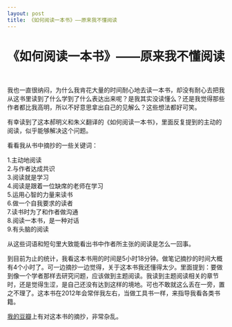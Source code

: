 ```yaml
---
layout: post
title: 《如何阅读一本书》——原来我不懂阅读 
---
```


《如何阅读一本书》——原来我不懂阅读
=================
</br>

我也一直很纳闷，为什么我肯花大量的时间耐心地去读一本书，却没有耐心去把我从这书里读到了什么学到了什么表达出来呢？是我其实没读懂么？还是我觉得那些作者都比我高明，所以不好意思拿出自己的见解么？这些想法都好可笑。  

有幸读到了这本郝明义和朱义翻译的《如何阅读一本书》，里面反复提到的主动的阅读，似乎能够解决这个问题。  

看看我从书中摘抄的一些关键词：  

1.主动地阅读  
2.与作者达成共识  
3.阅读就是学习  
4.阅读是跟着一位缺席的老师在学习  
5.运用心智的力量来读书  
6.做一个自我要求的读者  
7.读书时为了和作者做沟通  
8.阅读一本书，是一种对话  
9.有头脑的阅读  

从这些词语和短句里大致能看出书中作者所主张的阅读是怎么一回事。  

到目前为止的统计，我看这本书用的时间是5小时18分钟。做笔记摘抄的时间大概有4个小时了。可一边摘抄一边觉得，关于这本书我还懂得太少。里面提到：要做到像一个学者那样去研究问题，应该做到主题阅读。我读到主题阅读相关的章节时，还是觉得生涩，是自己还没有达到这样的境地。可也不敢就这么丢在一旁，置之不理了。这本书在2012年会常伴我左右，当做工具书一样，来指导我看各类书籍。 

[我的豆瓣][douban]上有对这本书的摘抄，非常杂乱。

[douban]:http://book.douban.com/review/5263845/
























































